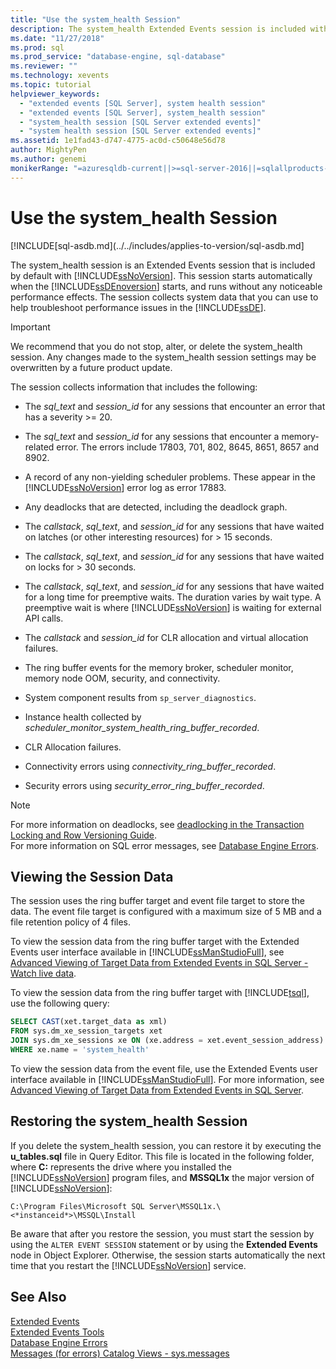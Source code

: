 ```yaml
---
title: "Use the system_health Session"
description: The system_health Extended Events session is included with SQL Server. This session collects system data to troubleshoot performance for the Database Engine.
ms.date: "11/27/2018"
ms.prod: sql
ms.prod_service: "database-engine, sql-database"
ms.reviewer: ""
ms.technology: xevents
ms.topic: tutorial
helpviewer_keywords: 
  - "extended events [SQL Server], system health session"
  - "extended events [SQL Server], system_health session"
  - "system_health session [SQL Server extended events]"
  - "system health session [SQL Server extended events]"
ms.assetid: 1e1fad43-d747-4775-ac0d-c50648e56d78
author: MightyPen
ms.author: genemi
monikerRange: "=azuresqldb-current||>=sql-server-2016||=sqlallproducts-allversions||>=sql-server-linux-2017||=azuresqldb-mi-current"
---
```

# Use the system_health Session

[!INCLUDE[sql-asdb.md](../../includes/applies-to-version/sql-asdb.md]

The system_health session is an Extended Events session that is included by default with [!INCLUDE[ssNoVersion](../../includes/ssnoversion-md.md)]. This session starts automatically when the [!INCLUDE[ssDEnoversion](../../includes/ssdenoversion-md.md)] starts, and runs without any noticeable performance effects. The session collects system data that you can use to help troubleshoot performance issues in the [!INCLUDE[ssDE](../../includes/ssde-md.md)]. 

> [!IMPORTANT]
> We recommend that you do not stop, alter, or delete the system_health session. Any changes made to the system_health session settings may be overwritten by a future product update.
  
The session collects information that includes the following:  
  
-   The *sql_text* and *session_id* for any sessions that encounter an error that has a severity >= 20.  
  
-   The *sql_text* and *session_id* for any sessions that encounter a memory-related error. The errors include 17803, 701, 802, 8645, 8651, 8657 and 8902.  
  
-   A record of any non-yielding scheduler problems. These appear in the [!INCLUDE[ssNoVersion](../../includes/ssnoversion-md.md)] error log as error 17883.  
  
-   Any deadlocks that are detected, including the deadlock graph.  
  
-   The *callstack*, *sql_text*, and *session_id* for any sessions that have waited on latches (or other interesting resources) for > 15 seconds.  
  
-   The *callstack*, *sql_text*, and *session_id* for any sessions that have waited on locks for > 30 seconds.  
  
-   The *callstack*, *sql_text*, and *session_id* for any sessions that have waited for a long time for preemptive waits. The duration varies by wait type. A preemptive wait is where [!INCLUDE[ssNoVersion](../../includes/ssnoversion-md.md)] is waiting for external API calls.  
  
-   The *callstack* and *session_id* for CLR allocation and virtual allocation failures.  
  
-   The ring buffer events for the memory broker, scheduler monitor, memory node OOM, security, and connectivity.  
  
-   System component results from `sp_server_diagnostics`.  
  
-   Instance health collected by *scheduler_monitor_system_health_ring_buffer_recorded*.  
  
-   CLR Allocation failures.  
  
-   Connectivity errors using *connectivity_ring_buffer_recorded*.  
  
-   Security errors using *security_error_ring_buffer_recorded*.  

> [!NOTE]
> For more information on deadlocks, see [deadlocking in the Transaction Locking and Row Versioning Guide](../../relational-databases/sql-server-transaction-locking-and-row-versioning-guide.md#deadlocks).   
> For more information on SQL error messages, see [Database Engine Errors](../../relational-databases/errors-events/database-engine-events-and-errors.md).

## Viewing the Session Data  
The session uses the ring buffer target and event file target to store the data. The event file target is configured with a maximum size of 5 MB and a file retention policy of 4 files. 

To view the session data from the ring buffer target with the Extended Events user interface available in [!INCLUDE[ssManStudioFull](../../includes/ssmanstudiofull-md.md)], see [Advanced Viewing of Target Data from Extended Events in SQL Server - Watch live data](../../relational-databases/extended-events/advanced-viewing-of-target-data-from-extended-events-in-sql-server.md#b3-watch-live-data).

To view the session data from the ring buffer target with [!INCLUDE[tsql](../../includes/tsql-md.md)], use the following query:  
  
```sql  
SELECT CAST(xet.target_data as xml) 
FROM sys.dm_xe_session_targets xet  
JOIN sys.dm_xe_sessions xe ON (xe.address = xet.event_session_address)  
WHERE xe.name = 'system_health'  
```  
  
To view the session data from the event file, use the Extended Events user interface available in [!INCLUDE[ssManStudioFull](../../includes/ssmanstudiofull-md.md)]. For more information, see [Advanced Viewing of Target Data from Extended Events in SQL Server](../../relational-databases/extended-events/advanced-viewing-of-target-data-from-extended-events-in-sql-server.md).
  
## Restoring the system_health Session  
If you delete the system_health session, you can restore it by executing the **u_tables.sql** file in Query Editor. This file is located in the following folder, where **C:** represents the drive where you installed the [!INCLUDE[ssNoVersion](../../includes/ssnoversion-md.md)] program files, and **MSSQL1x** the major version of [!INCLUDE[ssNoVersion](../../includes/ssnoversion-md.md)]:  
  
 `C:\Program Files\Microsoft SQL Server\MSSQL1x.\<*instanceid*>\MSSQL\Install`  
  
Be aware that after you restore the session, you must start the session by using the `ALTER EVENT SESSION` statement or by using the **Extended Events** node in Object Explorer. Otherwise, the session starts automatically the next time that you restart the [!INCLUDE[ssNoVersion](../../includes/ssnoversion-md.md)] service.  
  
## See Also  
 [Extended Events](../../relational-databases/extended-events/extended-events.md)    
 [Extended Events Tools](../../relational-databases/extended-events/extended-events-tools.md)    
 [Database Engine Errors](../../relational-databases/errors-events/database-engine-events-and-errors.md)    
 [Messages (for errors) Catalog Views - sys.messages](../../relational-databases/system-catalog-views/messages-for-errors-catalog-views-sys-messages.md) 
